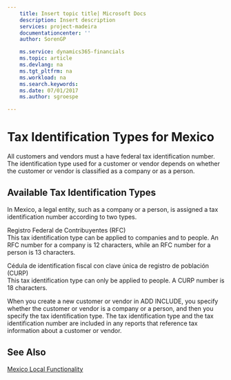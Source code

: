 ```yaml
---
    title: Insert topic title| Microsoft Docs
    description: Insert description
    services: project-madeira
    documentationcenter: ''
    author: SorenGP

    ms.service: dynamics365-financials
    ms.topic: article
    ms.devlang: na
    ms.tgt_pltfrm: na
    ms.workload: na
    ms.search.keywords:
    ms.date: 07/01/2017
    ms.author: sgroespe

---
```

# Tax Identification Types for Mexico
All customers and vendors must a have federal tax identification number. The identification type used for a customer or vendor depends on whether the customer or vendor is classified as a company or as a person.  
  
## Available Tax Identification Types  
 In Mexico, a legal entity, such as a company or a person, is assigned a tax identification number according to two types.  
  
 Registro Federal de Contribuyentes \(RFC\)  
 This tax identification type can be applied to companies and to people. An RFC number for a company is 12 characters, while an RFC number for a person is 13 characters.  
  
 Cédula de identification fiscal con clave única de registro de población \(CURP\)  
 This tax identification type can only be applied to people. A CURP number is 18 characters.  
  
 When you create a new customer or vendor in ADD INCLUDE<!--[!INCLUDE[navnow](../../includes/navnow_md.md)]-->, you specify whether the customer or vendor is a company or a person, and then you specify the tax identification type. The tax identification type and the tax identification number are included in any reports that reference tax information about a customer or vendor.  
  
## See Also  
 [Mexico Local Functionality](../mexico-local-functionality.md)